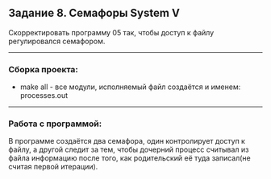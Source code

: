 ## Задание 8. Семафоры System V


Скорректировать программу 05 так, чтобы доступ к файлу
регулировался семафором.

---

### Сборка проекта:

- make all - все модули, исполняемый файл создаётся и именем: processes.out

---

### Работа с программой:
В программе создаётся два семафора, один контролирует доступ к файлу, а другой следит за тем, чтобы дочерний процесс считывал из файла информацию после того, как родительский её туда записал(не считая первой итерации).


